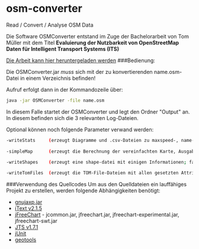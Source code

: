 # osm-converter
Read / Convert / Analyse OSM Data

Die Software OSMConverter entstand im Zuge der Bachelorarbeit von Tom Müller mit dem Titel
**Evaluierung der Nutzbarkeit von OpenStreetMap Daten für Intelligent Transport Systems (ITS)**

[Die Arbeit kann hier heruntergeladen werden](http://newnoise.peacock.uberspace.de/bachelor/Bachelorarbeit_Tom_M%C3%BCller_Evaluierung_von_OSM_Daten.pdf
)
###Bedienung:

Die OSMConverter.jar _muss_ sich mit der zu konvertierenden name.osm-Datei in einem Verzeichnis befinden!

Aufruf erfolgt dann in der Kommandozeile über:
```bash
java -jar OSMConverter -file name.osm
```

In diesem Falle startet der OSMConverter und legt den Ordner "Output" an.
In diesem befinden sich die 3 relevanten Log-Dateien.

Optional können noch folgende Parameter verwand werden:
```bash
-writeStats 	(erzeugt Diagramme und .csv-Dateien zu maxspeed-, name- und lanes-Tag)
				 
-simpleMap		(erzeugt die Berechnung der vereinfachten Karte, Ausgabe erfolgt nur wenn zusätzlich -writeShapes benutzt wird!)
		
-writeShapes	(erzeugt eine shape-datei mit einigen Informationen; falls -simpleMap genutzt wird, erstellt es zusätzlich die simpleMap als shape-file)

-writeTomFiles 	(erzeugt die TOM-File-Dateien mit allen gesetzten Attributen)
```

###Verwendung des Quellcodes
Um aus den Quelldateien ein lauffähiges Projekt zu erstellen, werden folgende Abhängigkeiten benötigt:
+ [gnujaxp.jar](https://www.gnu.org/software/classpathx/jaxp/)
+ [iText v2.1.5](https://github.com/itext/itextpdf)
+ [jFreeChart](http://www.jfree.org/jfreechart/) - jcommon.jar, jfreechart.jar, jfreechart-experimental.jar, jfreechart-swt.jar
+ [JTS v1.7.1](http://www.vividsolutions.com/jts/JTSHome.htm)
+ [jUnit](http://junit.org/junit4/)
+ [geotools](http://www.geotools.org/)
